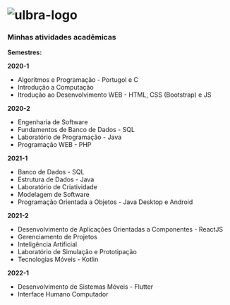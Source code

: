 
# <img src="https://www.ulbra.br/themes/img/site/logo-torres.png" alt="ulbra-logo"/>

### Minhas atividades acadêmicas
>
**Semestres:**
>
>
**2020-1**

* Algoritmos e Programação - Portugol e C
* Introdução a Computação
* Itrodução ao Desenvolvimento WEB - HTML, CSS (Bootstrap) e JS
>
**2020-2**

* Engenharia de Software
* Fundamentos de Banco de Dados - SQL
* Laboratório de Programação - Java
* Programação WEB - PHP</li>
>
**2021-1**

* Banco de Dados - SQL
* Estrutura de Dados - Java
* Laboratório de Criatividade
* Modelagem de Software
* Programação Orientada a Objetos - Java Desktop e Android
>
**2021-2**

* Desenvolvimento de Aplicações Orientadas a Componentes - ReactJS
* Gerenciamento de Projetos
* Inteligência Artificial
* Laboratório de Simulação e Prototipação
* Tecnologias Móveis - Kotlin</li>
>
**2022-1**

* Desenvolvimento de Sistemas Móveis - Flutter
* Interface Humano Computador
